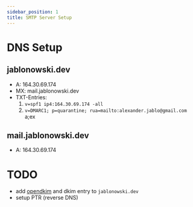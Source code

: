 ```yaml
---
sidebar_position: 1
title: SMTP Server Setup
---
```


# DNS Setup

## jablonowski.dev

- A: 164.30.69.174
- MX: mail.jablonowski.dev
- TXT-Entries:
  1. `v=spf1 ip4:164.30.69.174 -all`
  2. `v=DMARC1; p=quarantine; rua=mailto:alexander.jablo@gmail.com`
     a;ex

## mail.jablonowski.dev

- A: 164.30.69.174

# TODO

- add [opendkim](http://www.opendkim.org/) and dkim entry to `jablonowski.dev`
- setup PTR (reverse DNS)
